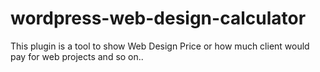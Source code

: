 # wordpress-web-design-calculator

This plugin is a tool to show Web Design Price or how much client would pay for web projects and so on.. 
